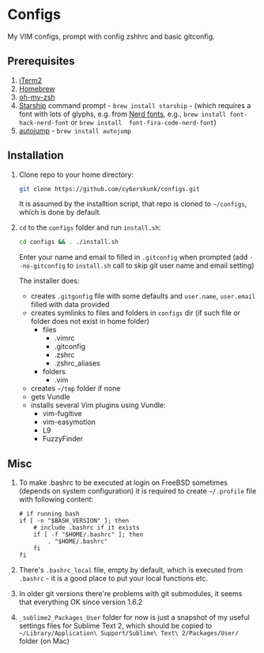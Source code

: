 Configs
=======
My VIM configs, prompt with config zshhrc and basic gitconfig.

## Prerequisites
1. [iTerm2](https://iterm2.com/downloads.html)
2. [Homebrew](https://brew.sh/)
3. [oh-my-zsh](https://ohmyz.sh)
4. [Starship](https://starship.rs) command prompt - `brew install starship` - (which requires a font with lots of glyphs, e.g. from [Nerd fonts](https://github.com/ryanoasis/nerd-fonts/), e.g., `brew install font-hack-nerd-font` or `brew install  font-fira-code-nerd-font`)
5. [autojump](https://github.com/wting/autojump) - `brew install autojump`


## Installation
1. Clone repo to your home directory:

    ```sh
    git clone https://github.com/cy6erskunk/configs.git
    ```

    It is assumed by the installtion script, that repo is cloned to `~/configs`, which is done by default.
2. `cd` to the `configs` folder and run `install.sh`:

    ```sh
    cd configs && . ./install.sh
    ```

    Enter your name and email to filled in `.gitconfig` when prompted (add `--no-gitconfig`
    to `install.sh` call to skip git user name and email setting)

    The installer does:
    - creates `.gitgonfig` file with some defaults and `user.name`, `user.email` filled
      with data provided
    - creates symlinks to files and folders in `configs` dir (if such file or folder does not exist in home folder)
        - files
            * .vimrc
            * .gitconfig
            - .zshrc
            - .zshrc_aliases
        - folders
            - .vim
    - creates `~/tmp` folder if none
    - gets Vundle
    - installs several Vim plugins using Vundle:
      - vim-fugitive
      - vim-easymotion
      - L9
      - FuzzyFinder


## Misc

1. To make .bashrc to be executed at login on FreeBSD sometimes (depends on system configuration) it is required to create `~/.profile`
   file with following content:

    ```shell
    # if running bash
    if [ -n "$BASH_VERSION" ]; then
        # include .bashrc if it exists
        if [ -f "$HOME/.bashrc" ]; then
            . "$HOME/.bashrc"
        fi
    fi
    ```

2. There's `.bashrc_local` file, empty by default, which is executed from `.bashrc` - it is a good place to put your local functions etc.

3. In older git versions there're problems with git submodules, it seems that everything OK since version 1.6.2

4. `_sublime2_Packages_User` folder for now is just a snapshot of my useful settings files for Sublime Text 2, which should be copied to `~/Library/Application\ Support/Sublime\ Text\ 2/Packages/User/` folder (on Mac)
